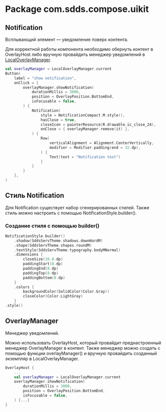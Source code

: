 # Package com.sdds.compose.uikit

## Notification

Всплывающий элемент — уведомление поверх контента.

Для корректной работы компонента необходимо обернуть контент в OverlayHost либо вручную провайдить менеджер уведомлений в [LocalOverlayManager](#overlaymanager).

```kotlin
val overlayManager = LocalOverlayManager.current
Button(
    label = "show notification",
    onClick = {
        overlayManager.showNotification(
            durationMillis = 3000,
            position = OverlayPosition.BottomEnd,
            isFocusable = false,
        ) {
            Notification(
                style = NotificationCompact.M.style(),
                hasClose = true,
                closeIcon = painterResource(R.drawable.ic_close_24),
                onClose = { overlayManager.remove(it) },
            ) {
                Row(
                    verticalAlignment = Alignment.CenterVertically,
                    modifier = Modifier.padding(end = 32.dp),
                ) {
                    Text(text = "Notification text")
                }
            }
        }
    },
)
```

## Стиль Notification

Для Notification существует набор сгенерированных стилей. Также стиль можно настроить с помощью NotificationStyle.builder().

### Создание стиля с помощью builder()

```kotlin
NotificationStyle.builder()
    .shadow(SddsServTheme.shadows.downHardM)
    .shape(SddsServTheme.shapes.roundM)
    .textStyle(SddsServTheme.typography.bodyMNormal)
    .dimensions {
        closeSize(16.0.dp)
        paddingStart(8.dp)
        paddingEnd(8.dp)
        paddingTop(8.dp)
        paddingBottom(8.dp)
    }
    .colors {
        backgroundColor(SolidColor(Color.Gray))
        closeColor(Color.LightGray)
    }
.style()
```

## OverlayManager

Менеджер уведомлений.

Можно использовать OverlayHost, который провайдит преднастроенный менеджер OverlayManager в контент.
Также менеджер можно создать с помощью функции overlayManager() и вручную провайдить созданный экземпляр в LocalOverlayManager.

```kotlin
OverlayHost {
    ...
    val overlayManager = LocalOverlayManager.current
    overlayManager.showNotification(
        durationMillis = 3000,
        position = OverlayPosition.BottomEnd,
        isFocusable = false,
    ) {...}
}
```

